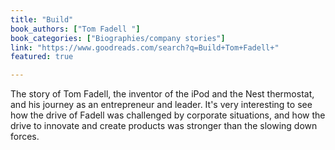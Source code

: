 ```yaml
---
title: "Build"
book_authors: ["Tom Fadell "]
book_categories: ["Biographies/company stories"]
link: "https://www.goodreads.com/search?q=Build+Tom+Fadell+"
featured: true

---
```


The story of Tom Fadell, the inventor of the iPod and the Nest thermostat, and his journey as an entrepreneur and leader. It's very interesting to see how the drive of Fadell was challenged by corporate situations, and how the drive to innovate and create products was stronger than the slowing down forces.
